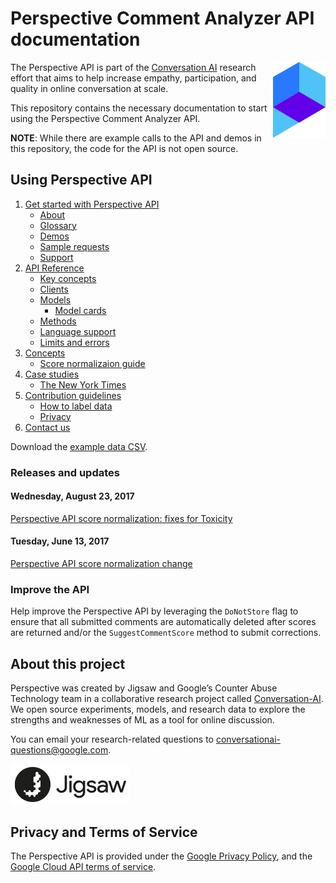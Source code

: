 # Perspective Comment Analyzer API documentation

<img align="right" src="img/logo.png" />The Perspective API is part of the [Conversation AI](https://conversationai.github.io) research effort that
aims to help increase empathy, participation, and quality in online conversation at scale.

This repository contains the necessary documentation to start using the Perspective Comment Analyzer API. 

**NOTE**: While there are example calls to the API and demos in this repository, the code for the API is not open source.

## Using Perspective API

1. [Get started with Perspective API](1-get-started/)
   + [About](1-get-started/about.md)
   + [Glossary](1-get-started/glossary.md)
   + [Demos](1-get-started/demo.md)
   + [Sample requests](1-get-started/sample.md)
   + [Support](1-get-started/support.md)
1. [API Reference](2-api/)
   + [Key concepts](2-api/key-concepts)
   + [Clients](2-api/clients.md)
   + [Models](2-api/models.md)
      + [Model cards](2-api/model-cards/README.md)
   + [Methods](2-api/methods.md)
   + [Language support](2-api/language.md)
   + [Limits and errors](2-api/limits.md)
1. [Concepts](3-concepts/)
   + [Score normalizaion guide](3-concepts/score-normalization.md)
1. [Case studies](4-case-studies/)
   + [The New York Times](4-case-studies/nyt.md)
1. [Contribution guidelines](5-contribute/)
   + [How to label data](5-contribute/label-data.md)
   + [Privacy](5-contribute/privacy.md)
1. [Contact us](6-contact/)

Download the [example data CSV](example_data/perspective_wikipedia_2k_score_sample_20180829.csv).

### Releases and updates

#### Wednesday, August 23, 2017

[Perspective API score normalization: fixes for Toxicity](releases/20170823-score_normalization_v2.md)

#### Tuesday, June 13, 2017
[Perspective API score normalization change](releases/20170613-score_normalization_v1.md)

### Improve the API

Help improve the Perspective API by leveraging the `DoNotStore` flag to ensure that all submitted
comments are automatically deleted after scores are returned and/or the `SuggestCommentScore` method 
to submit corrections.

## About this project

Perspective was created by Jigsaw and Google’s Counter Abuse Technology team in a collaborative research project called [Conversation-AI](https://conversationai.github.io/). We open source experiments, models, and research data to explore the strengths and weaknesses of ML as a tool for online discussion.

You can email your research-related questions to [conversationai-questions@google.com](mailto:conversationai-questions@google.com).

![Jigsaw logo](img/jigsaw-logo.jpg)

## Privacy and Terms of Service

The Perspective API is provided under the [Google Privacy Policy](https://www.google.com/intl/en/policies/privacy/),
and the [Google Cloud API terms of service](https://www.google.com/intl/en/policies/terms/).
